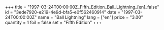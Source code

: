 +++
title = "1997-03-24T00:00:00Z_Fifth_Edition_Ball_Lightning_[en]_false"
id = "3ede7920-e219-4e9d-bfa5-e0f562460914"
date = "1997-03-24T00:00:00Z"
name = "Ball Lightning"
lang = ["en"]
price = "3.00"
quantity = 1
foil = false
set = "Fifth Edition"
+++
